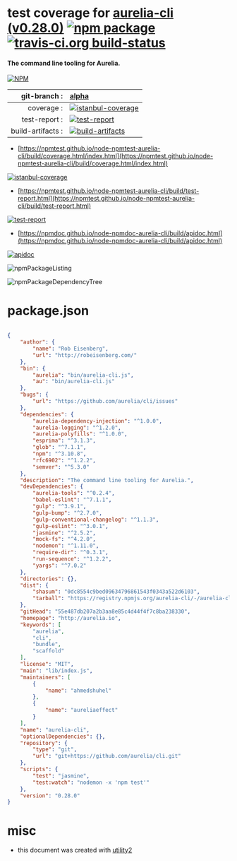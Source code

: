 # test coverage for  [aurelia-cli (v0.28.0)](http://aurelia.io)  [![npm package](https://img.shields.io/npm/v/npmtest-aurelia-cli.svg?style=flat-square)](https://www.npmjs.org/package/npmtest-aurelia-cli) [![travis-ci.org build-status](https://api.travis-ci.org/npmtest/node-npmtest-aurelia-cli.svg)](https://travis-ci.org/npmtest/node-npmtest-aurelia-cli)
#### The command line tooling for Aurelia.

[![NPM](https://nodei.co/npm/aurelia-cli.png?downloads=true&downloadRank=true&stars=true)](https://www.npmjs.com/package/aurelia-cli)

| git-branch : | [alpha](https://github.com/npmtest/node-npmtest-aurelia-cli/tree/alpha)|
|--:|:--|
| coverage : | [![istanbul-coverage](https://npmtest.github.io/node-npmtest-aurelia-cli/build/coverage.badge.svg)](https://npmtest.github.io/node-npmtest-aurelia-cli/build/coverage.html/index.html)|
| test-report : | [![test-report](https://npmtest.github.io/node-npmtest-aurelia-cli/build/test-report.badge.svg)](https://npmtest.github.io/node-npmtest-aurelia-cli/build/test-report.html)|
| build-artifacts : | [![build-artifacts](https://npmtest.github.io/node-npmtest-aurelia-cli/glyphicons_144_folder_open.png)](https://github.com/npmtest/node-npmtest-aurelia-cli/tree/gh-pages/build)|

- [https://npmtest.github.io/node-npmtest-aurelia-cli/build/coverage.html/index.html](https://npmtest.github.io/node-npmtest-aurelia-cli/build/coverage.html/index.html)

[![istanbul-coverage](https://npmtest.github.io/node-npmtest-aurelia-cli/build/screenCapture.buildCi.browser.%252Ftmp%252Fbuild%252Fcoverage.lib.html.png)](https://npmtest.github.io/node-npmtest-aurelia-cli/build/coverage.html/index.html)

- [https://npmtest.github.io/node-npmtest-aurelia-cli/build/test-report.html](https://npmtest.github.io/node-npmtest-aurelia-cli/build/test-report.html)

[![test-report](https://npmtest.github.io/node-npmtest-aurelia-cli/build/screenCapture.buildCi.browser.%252Ftmp%252Fbuild%252Ftest-report.html.png)](https://npmtest.github.io/node-npmtest-aurelia-cli/build/test-report.html)

- [https://npmdoc.github.io/node-npmdoc-aurelia-cli/build/apidoc.html](https://npmdoc.github.io/node-npmdoc-aurelia-cli/build/apidoc.html)

[![apidoc](https://npmdoc.github.io/node-npmdoc-aurelia-cli/build/screenCapture.buildCi.browser.%252Ftmp%252Fbuild%252Fapidoc.html.png)](https://npmdoc.github.io/node-npmdoc-aurelia-cli/build/apidoc.html)

![npmPackageListing](https://npmtest.github.io/node-npmtest-aurelia-cli/build/screenCapture.npmPackageListing.svg)

![npmPackageDependencyTree](https://npmtest.github.io/node-npmtest-aurelia-cli/build/screenCapture.npmPackageDependencyTree.svg)



# package.json

```json

{
    "author": {
        "name": "Rob Eisenberg",
        "url": "http://robeisenberg.com/"
    },
    "bin": {
        "aurelia": "bin/aurelia-cli.js",
        "au": "bin/aurelia-cli.js"
    },
    "bugs": {
        "url": "https://github.com/aurelia/cli/issues"
    },
    "dependencies": {
        "aurelia-dependency-injection": "^1.0.0",
        "aurelia-logging": "^1.2.0",
        "aurelia-polyfills": "^1.0.0",
        "esprima": "^3.1.3",
        "glob": "^7.1.1",
        "npm": "^3.10.8",
        "rfc6902": "^1.2.2",
        "semver": "^5.3.0"
    },
    "description": "The command line tooling for Aurelia.",
    "devDependencies": {
        "aurelia-tools": "^0.2.4",
        "babel-eslint": "^7.1.1",
        "gulp": "^3.9.1",
        "gulp-bump": "^2.7.0",
        "gulp-conventional-changelog": "^1.1.3",
        "gulp-eslint": "^3.0.1",
        "jasmine": "^2.5.2",
        "mock-fs": "^4.2.0",
        "nodemon": "^1.11.0",
        "require-dir": "^0.3.1",
        "run-sequence": "^1.2.2",
        "yargs": "^7.0.2"
    },
    "directories": {},
    "dist": {
        "shasum": "0dc8554c9bed09634796861543f0343a522d6103",
        "tarball": "https://registry.npmjs.org/aurelia-cli/-/aurelia-cli-0.28.0.tgz"
    },
    "gitHead": "55e487db207a2b3aa8e85c4d44f4f7c8ba238330",
    "homepage": "http://aurelia.io",
    "keywords": [
        "aurelia",
        "cli",
        "bundle",
        "scaffold"
    ],
    "license": "MIT",
    "main": "lib/index.js",
    "maintainers": [
        {
            "name": "ahmedshuhel"
        },
        {
            "name": "aureliaeffect"
        }
    ],
    "name": "aurelia-cli",
    "optionalDependencies": {},
    "repository": {
        "type": "git",
        "url": "git+https://github.com/aurelia/cli.git"
    },
    "scripts": {
        "test": "jasmine",
        "test:watch": "nodemon -x 'npm test'"
    },
    "version": "0.28.0"
}
```



# misc
- this document was created with [utility2](https://github.com/kaizhu256/node-utility2)
